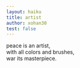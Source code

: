 ```yaml
---
layout: haiku
title: artist
author: xohan30
test: false
---
```


peace is an artist,<br>
with all colors and brushes,<br>
war its masterpiece.<br>
